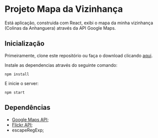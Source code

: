 # Projeto Mapa da Vizinhança

Está aplicação, construida com React, exibi o mapa da minha vizinhança (Colinas da Anhanguera) através da API Google Maps.

## Inicialização

Primeiramente, clone este repositório ou faça o download clicando [aqui](https://github.com/MarcoRezende/Mapa-da-Vizinhan-a/archive/master.zip).

Instale as dependencias através do seguinte comando:

```
npm install
```

E inicie o server:

```
npm start
```

## Dependências

* [Google Maps API](https://developers.google.com/maps/documentation/?hl=pt-br);
* [Flickr API](https://www.flickr.com/);
* escapeRegExp;